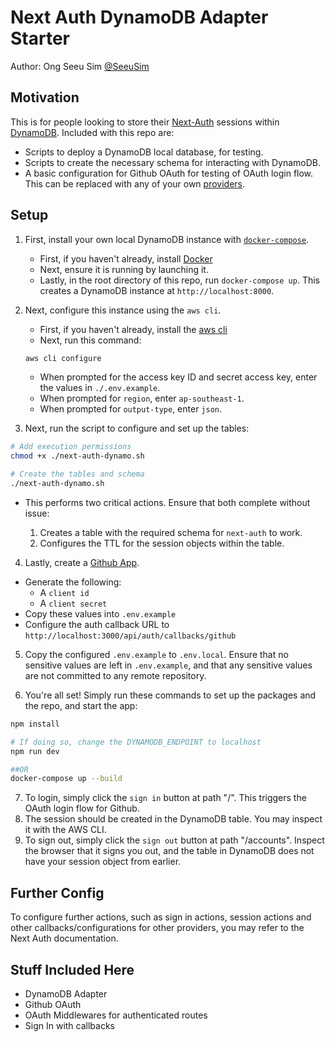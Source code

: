 # Next Auth DynamoDB Adapter Starter

Author: Ong Seeu Sim [@SeeuSim](https://github.com/SeeuSim)

## Motivation

This is for people looking to store their [Next-Auth](https://next-auth.js.org) sessions within [DynamoDB](https://aws.amazon.com/dynamodb/).
Included with this repo are:

  - Scripts to deploy a DynamoDB local database, for testing.
  - Scripts to create the necessary schema for interacting with DynamoDB.
  - A basic configuration for Github OAuth for testing of OAuth login flow. This can be
    replaced with any of your own [providers](https://next-auth.js.org/providers/).

## Setup

1. First, install your own local DynamoDB instance with [`docker-compose`](https://www.google.com/url?sa=t&rct=j&q=&esrc=s&source=web&cd=&cad=rja&uact=8&ved=2ahUKEwjvnf3n9aOAAxVcwTgGHcwAChAQFnoECBgQAQ&url=https%3A%2F%2Fdocs.docker.com%2Fcompose%2F&usg=AOvVaw02oes91geDSZ-H__u_XMxc&opi=89978449).

    - First, if you haven't already, install [Docker](https://docker.com)
    - Next, ensure it is running by launching it.
    - Lastly, in the root directory of this repo, run `docker-compose up`. This creates a DynamoDB instance at `http://localhost:8000`.

2. Next, configure this instance using the `aws cli`.

    - First, if you haven't already, install the [aws cli](https://www.google.com/url?sa=t&rct=j&q=&esrc=s&source=web&cd=&cad=rja&uact=8&ved=2ahUKEwjikdix9qOAAxXt-zgGHZ5yAPwQFnoECBsQAQ&url=https%3A%2F%2Faws.amazon.com%2Fcli%2F&usg=AOvVaw0DaJN1gYGMhLWqP0DShfZd&opi=89978449)
    - Next, run this command:
    
    ```sh
    aws cli configure
    ```

      - When prompted for the access key ID and secret access key, enter the values in `./.env.example`.
      - When prompted for `region`, enter `ap-southeast-1`.
      - When prompted for `output-type`, enter `json`.

3. Next, run the script to configure and set up the tables:

```sh
# Add execution permissions
chmod +x ./next-auth-dynamo.sh

# Create the tables and schema
./next-auth-dynamo.sh
```
    
  - This performs two critical actions. Ensure that both complete without issue:

    1. Creates a table with the required schema for `next-auth` to work.
    2. Configures the TTL for the session objects within the table.

4. Lastly, create a [Github App](https://github.com/settings/apps).

  - Generate the following:
    - A `client id`
    - A `client secret`
  - Copy these values into `.env.example`
  - Configure the auth callback URL to `http://localhost:3000/api/auth/callbacks/github`

5. Copy the configured `.env.example` to `.env.local`. Ensure that no sensitive values are left in `.env.example`, and that any sensitive values are not committed to any remote repository.

6. You're all set! Simply run these commands to set up the packages and the repo, and start the app:

```sh
npm install

# If doing so, change the DYNAMODB_ENDPOINT to localhost
npm run dev

##OR
docker-compose up --build
```

7. To login, simply click the `sign in` button at path "/".
  This triggers the OAuth login flow for Github.
8. The session should be created in the DynamoDB table. You may inspect it with the AWS CLI.
9. To sign out, simply click the `sign out` button at path "/accounts". Inspect the browser that it signs you out, and the table
in DynamoDB does not have your session object from earlier.

## Further Config

To configure further actions, such as sign in actions, session actions and other callbacks/configurations for other providers, you may refer to the Next Auth documentation.

## Stuff Included Here

- DynamoDB Adapter
- Github OAuth
- OAuth Middlewares for authenticated routes
- Sign In with callbacks
